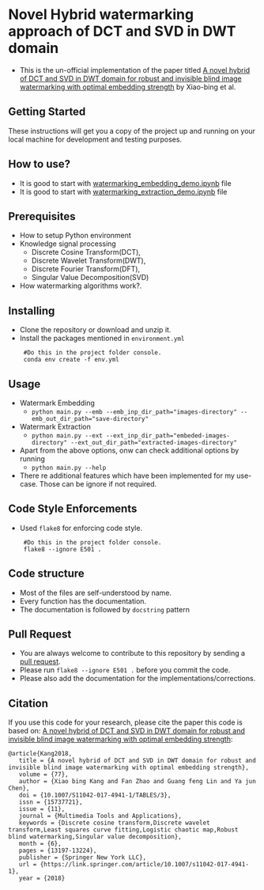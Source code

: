 # Novel Hybrid watermarking approach of DCT and SVD in DWT domain

* This is the un-official implementation of the paper titled [A novel hybrid of DCT and SVD in DWT domain
for robust and invisible blind image watermarking
with optimal embedding strength](https://link.springer.com/article/10.1007/s11042-017-4941-1) by Xiao-bing et al.


## Getting Started

These instructions will get you a copy of the project up and running on your local machine for development and testing purposes.

## How to use?

- It is good to start with [watermarking_embedding_demo.ipynb](https://github.com/mannam95/watermark_dct_svd_in_dwt/blob/main/src/watermarking_embedding_demo.ipynb) file
- It is good to start with [watermarking_extraction_demo.ipynb](https://github.com/mannam95/watermark_dct_svd_in_dwt/blob/main/src/watermarking_extraction_demo.ipynb) file

## Prerequisites

* How to setup Python environment
* Knowledge signal processing
    * Discrete Cosine Transform(DCT),
    * Discrete Wavelet Transform(DWT),
    * Discrete Fourier Transform(DFT),
    * Singular Value Decomposition(SVD)
* How watermarking algorithms work?.

## Installing

* Clone the repository or download and unzip it.    
* Install the packages mentioned in `environment.yml`
   ```
    #Do this in the project folder console.
    conda env create -f env.yml
  ```

## Usage
 * Watermark Embedding
   - `python main.py --emb --emb_inp_dir_path="images-directory" --emb_out_dir_path="save-directory"`
 * Watermark Extraction
   - `python main.py --ext --ext_inp_dir_path="embeded-images-directory" --ext_out_dir_path="extracted-images-directory"`
 * Apart from the above options, onw can check additional options by running
   - `python main.py --help`
 * There re additional features which have been implemented for my use-case. Those can be ignore if not required.
 

## Code Style Enforcements
  
* Used `flake8` for enforcing code style.
   ```
    #Do this in the project folder console.
    flake8 --ignore E501 .

## Code structure
- Most of the files are self-understood by name.
- Every function has the documentation.
- The documentation is followed by `docstring` pattern

## Pull Request
- You are always welcome to contribute to this repository by sending a [pull request](https://help.github.com/articles/about-pull-requests/).
- Please run `flake8 --ignore E501 .` before you commit the code. 
- Please also add the documentation for the implementations/corrections.

## Citation
If you use this code for your research, please cite the paper this code is based on: <a href="https://link.springer.com/article/10.1007/s11042-017-4941-1">A novel hybrid of DCT and SVD in DWT domain
for robust and invisible blind image watermarking
with optimal embedding strength</a>:


```
@article{Kang2018,
   title = {A novel hybrid of DCT and SVD in DWT domain for robust and invisible blind image watermarking with optimal embedding strength},
   volume = {77},
   author = {Xiao bing Kang and Fan Zhao and Guang feng Lin and Ya jun Chen},
   doi = {10.1007/S11042-017-4941-1/TABLES/3},
   issn = {15737721},
   issue = {11},
   journal = {Multimedia Tools and Applications},
   keywords = {Discrete cosine transform,Discrete wavelet transform,Least squares curve fitting,Logistic chaotic map,Robust blind watermarking,Singular value decomposition},
   month = {6},
   pages = {13197-13224},
   publisher = {Springer New York LLC},
   url = {https://link.springer.com/article/10.1007/s11042-017-4941-1},
   year = {2018}
```
